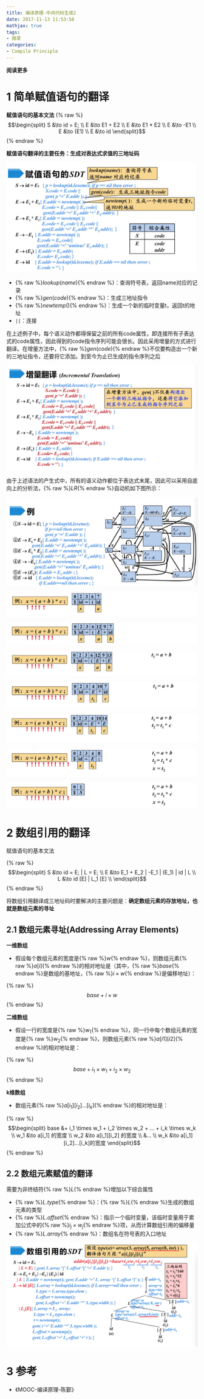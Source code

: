 ```yaml
---
title: 编译原理-中间代码生成2
date: 2017-11-13 11:53:58
mathjax: true
tags: 
- 摘录
categories: 
- Compile Principle
---
```


**阅读更多**

<!--more-->

# 1 简单赋值语句的翻译

**赋值语句的基本文法**
{% raw %}$$\begin{split}
S &\to id = E; \\
E &\to E1 + E2 \\
E &\to E1 * E2 \\
E &\to -E1 \\
E &\to (E1) \\
E &\to id
\end{split}$${% endraw %}

**赋值语句翻译的主要任务：生成对表达式求值的三地址码**

![fig1](/images/编译原理-中间代码生成2/fig1.jpg)

* {% raw %}$lookup(name)${% endraw %}：查询符号表，返回name对应的记录
* {% raw %}$gen(code)${% endraw %}：生成三地址指令
* {% raw %}$newtemp()${% endraw %}：生成一个新的临时变量t，返回t的地址
* `||`：连接

在上述例子中，每个语义动作都得保留之前的所有code属性，即连接所有子表达式的code属性，因此得到的code指令序列可能会很长。因此采用增量的方式进行翻译。在增量方法中，{% raw %}$gen(code)${% endraw %}不仅要构造出一个新的三地址指令，还要将它添加。到至今为止已生成的指令序列之后

![fig2](/images/编译原理-中间代码生成2/fig2.jpg)

由于上述语法的产生式中，所有的语义动作都位于表达式末尾，因此可以采用自底向上的分析法，{% raw %}$LR${% endraw %}自动机如下图所示：

![fig3](/images/编译原理-中间代码生成2/fig3.jpg)

![fig4](/images/编译原理-中间代码生成2/fig4.jpg)

![fig5](/images/编译原理-中间代码生成2/fig5.jpg)

![fig6](/images/编译原理-中间代码生成2/fig6.jpg)

![fig7](/images/编译原理-中间代码生成2/fig7.jpg)

![fig8](/images/编译原理-中间代码生成2/fig8.jpg)

![fig9](/images/编译原理-中间代码生成2/fig9.jpg)

![fig10](/images/编译原理-中间代码生成2/fig10.jpg)

# 2 数组引用的翻译

赋值语句的基本文法

{% raw %}$$\begin{split}
S &\to id = E; | L = E; \\
E &\to E_1 + E_2 | -E_1 | (E_1) | id | L \\
L &\to id [E] | L_1 [E] \\
\end{split}$${% endraw %}

将数组引用翻译成三地址码时要解决的主要问题是：**确定数组元素的存放地址，也就是数组元素的寻址**

## 2.1 数组元素寻址(Addressing Array Elements)

**一维数组**

* 假设每个数组元素的宽度是{% raw %}$w${% endraw %}，则数组元素{% raw %}$a[i]${% endraw %}的相对地址是（其中，{% raw %}$base${% endraw %}是数组的基地址，{% raw %}$i \times w${% endraw %}是偏移地址）：

{% raw %}$$base + i \times w$${% endraw %}

**二维数组**

* 假设一行的宽度是{% raw %}$w_1${% endraw %}，同一行中每个数组元素的宽度是{% raw %}$w_2${% endraw %}，则数组元素{% raw %}$a[i1][i2]${% endraw %}的相对地址是：

{% raw %}$$base + i_1 \times w_1 + i_2 \times w_2$${% endraw %}

**k维数组**

* 数组元素{% raw %}$a[i_1][i_2]...[i_k]${% endraw %}的相对地址是：

{% raw %}$$\begin{split}
base &+ i_1 \times w_1 + i_2 \times w_2 + ... + i_k \times w_k \\
w_1 &\to a[i_1] 的宽度 \\
w_2 &\to a[i_1][i_2] 的宽度 \\
&... \\
w_k &\to a[i_1][i_2]...[i_k]的宽度
\end{split}$${% endraw %}

## 2.2 数组元素赋值的翻译

需要为非终结符{% raw %}$L${% endraw %}增加以下综合属性

* {% raw %}$L.type${% endraw %}：{% raw %}$L${% endraw %}生成的数组元素的类型
* {% raw %}$L.offset${% endraw %}：指示一个临时变量，该临时变量用于累加公式中的{% raw %}$i_j \times w_j${% endraw %}项，从而计算数组引用的偏移量
* {% raw %}$L.array${% endraw %}：数组名在符号表的入口地址

![fig11](/images/编译原理-中间代码生成2/fig11.jpg)

# 3 参考

* 《MOOC-编译原理-陈鄞》
